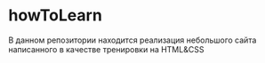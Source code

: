 # howToLearn
В данном репозитории находится реализация небольшого сайта написанного в качестве тренировки на HTML&amp;CSS
